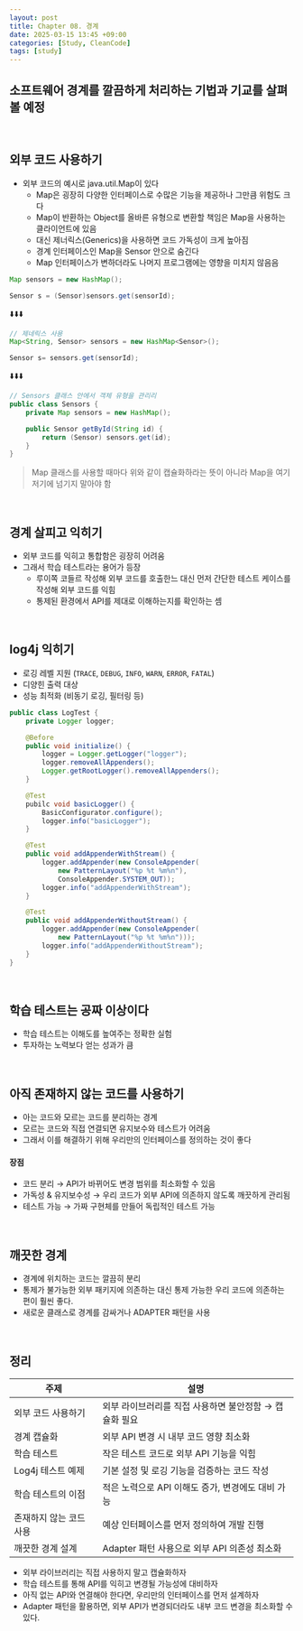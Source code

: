 ```yaml
---
layout: post
title: Chapter 08. 경계
date: 2025-03-15 13:45 +09:00
categories: [Study, CleanCode]
tags: [study]     
---
```


## 소프트웨어 경계를 깔끔하게 처리하는 기법과 기교를 살펴볼 예정

<br>

## 외부 코드 사용하기

- 외부 코드의 예시로 java.util.Map이 있다
  - Map은 굉장히 다양한 인터페이스로 수많은 기능을 제공하나 그만큼 위험도 크다
  - Map이 반환하는 Object를 올바른 유형으로 변환할 책임은 Map을 사용하는 클라이언트에 있음
  - 대신 제너릭스(Generics)을 사용하면 코드 가독성이 크게 높아짐
  - 경계 인터페이스인 Map을 Sensor 안으로 숨긴다
  - Map 인터페이스가 변하더라도 나머지 프로그램에는 영향을 미치지 않음음

```java
Map sensors = new HashMap();

Sensor s = (Sensor)sensors.get(sensorId);
```

⬇️⬇️⬇️

```java
// 제네릭스 사용
Map<String, Sensor> sensors = new HashMap<Sensor>();

Sensor s= sensors.get(sensorId);
```

⬇️⬇️⬇️

```java
// Sensors 클래스 안에서 객체 유형을 관리리
public class Sensors {
    private Map sensors = new HashMap();

    public Sensor getById(String id) {
        return (Sensor) sensors.get(id);
    }
}
```

> Map 클래스를 사용할 때마다 위와 같이 캡슐화하라는 뜻이 아니라 Map을 여기저기에 넘기지 말아야 함


<br>

## 경계 살피고 익히기

- 외부 코드를 익히고 통합함은 굉장히 어려움
- 그래서 학습 테스트라는 용어가 등장
  - 루이쪽 코들르 작성해 외부 코드를 호출한느 대신 먼저 간단한 테스트 케이스를 작성해 외부 코드를 익힘
  - 통제된 환경에서 API를 제대로 이해하는지를 확인하는 셈

<br>

## log4j 익히기

- 로깅 레벨 지원 (`TRACE`, `DEBUG`, `INFO`, `WARN`, `ERROR`, `FATAL`)
- 디양힌 출력 대상
- 성능 최적화 (비동기 로깅, 필터링 등)

```java
public class LogTest {
    private Logger logger;

    @Before
    public void initialize() {
        logger = Logger.getLogger("logger");
        logger.removeAllAppenders();
        Logger.getRootLogger().removeAllAppenders();
    }

    @Test
    pubilc void basicLogger() {
        BasicConfigurator.configure();
        logger.info("basicLogger");
    }

    @Test
    public void addAppenderWithStream() {
        logger.addAppender(new ConsoleAppender(
            new PatternLayout("%p %t %m%n"),
            ConsoleAppender.SYSTEM_OUT));
        logger.info("addAppenderWithStream");
    }

    @Test
    public void addAppenderWithoutStream() {
        logger.addAppender(new ConsoleAppender(
            new PatternLayout("%p %t %m%n")));
        logger.info("addAppenderWithoutStream");
    }
}
```

<br>

## 학습 테스트는 공짜 이상이다

- 학습 테스트는 이해도를 높여주는 정확한 실험
- 투자하는 노력보다 얻는 성과가 큼

<br>

## 아직 존재하지 않는 코드를 사용하기

- 아는 코드와 모르는 코드를 분리하는 경계
- 모르는 코드와 직접 연결되면 유지보수와 테스트가 어려움
- 그래서 이를 해결하기 위해 우리만의 인터페이스를 정의하는 것이 좋다

#### 장점

- 코드 분리 → API가 바뀌어도 변경 범위를 최소화할 수 있음
- 가독성 & 유지보수성 → 우리 코드가 외부 API에 의존하지 않도록 깨끗하게 관리됨
- 테스트 가능 → 가짜 구현체를 만들어 독립적인 테스트 가능

<br>

## 깨끗한 경계

- 경계에 위치하는 코드는 깔끔히 분리
- 통제가 불가능한 외부 패키지에 의존하는 대신 통제 가능한 우리 코드에 의존하는 편이 훨씬 좋다.
- 새로운 클래스로 경계를 감싸거나 ADAPTER 패턴을 사용

<br>

## 정리
| 주제 | 설명 |
|-|-|
| 외부 코드 사용하기 | 외부 라이브러리를 직접 사용하면 불안정함 → 캡슐화 필요 |
| 경계 캡슐화 | 외부 API 변경 시 내부 코드 영향 최소화 |
| 학습 테스트 | 작은 테스트 코드로 외부 API 기능을 익힘 |
| Log4j 테스트 예제 | 기본 설정 및 로깅 기능을 검증하는 코드 작성 |
| 학습 테스트의 이점 | 적은 노력으로 API 이해도 증가, 변경에도 대비 가능 |
| 존재하지 않는 코드 사용 | 예상 인터페이스를 먼저 정의하여 개발 진행 |
| 깨끗한 경계 설계 | Adapter 패턴 사용으로 외부 API 의존성 최소화 |

- 외부 라이브러리는 직접 사용하지 말고 캡슐화하자
- 학습 테스트를 통해 API를 익히고 변경될 가능성에 대비하자
- 아직 없는 API와 연결해야 한다면, 우리만의 인터페이스를 먼저 설계하자
- Adapter 패턴을 활용하면, 외부 API가 변경되더라도 내부 코드 변경을 최소화할 수 있다.